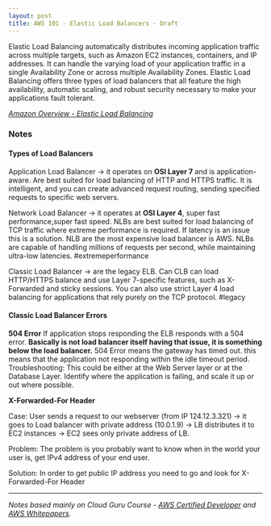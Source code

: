 ```yaml
---
layout: post
title: AWS 101 - Elastic Load Balancers - Draft
---
```


Elastic Load Balancing automatically distributes incoming application traffic across multiple targets, such as Amazon EC2 instances, containers, and IP addresses. It can handle the varying load of your application traffic in a single Availability Zone or across multiple Availability Zones. Elastic Load Balancing offers three types of load balancers that all feature the high availability, automatic scaling, and robust security necessary to make your applications fault tolerant.

*[Amazon Overview - Elastic Load Balancing](https://aws.amazon.com/elasticloadbalancing/)*

### Notes

#### Types of Load Balancers

Application Load Balancer -> it operates on **OSI Layer 7** and is application-aware. Are best suited for load balancing of HTTP and HTTPS traffic. It is intelligent, and you can create advanced request routing, sending specified requests to specific web servers. 

Network Load Balancer -> it operates at **OSI Layer 4**, super fast performance,super fast speed. NLBs are best suited for load balancing of TCP traffic where extreme performance is required. If latency is an issue this is a solution. NLB are the most expensive load balancer is AWS. NLBs are capable of handling millions of requests per second, while maintaining ultra-low latencies.
#extremeperformance

Classic Load Balancer -> are the legacy ELB. Can CLB can load HTTP/HTTPS balance and use Layer 7-specific features, such as X-Forwarded and sticky sessions. You can also use strict Layer 4 load balancing for applications that rely purely on the TCP protocol. 
#legacy

#### Classic Load Balancer Errors

**504 Error**
If application stops responding the ELB responds with a 504 error. **Basically is not load balancer itself having that issue, it is something below the load balancer.** 504 Error means the gateway has timed out. this means that the application not responding within the idle timeout period. 
Troubleshooting: This could be either at the Web Server layer or at the Database Layer. Identify where the application is failing, and scale it up or out where possible.

**X-Forwarded-For Header**

Case:
User sends a request to our webserver (from IP 124.12.3.321) -> it goes to Load balancer with private address (10.0.1.9) -> LB distributes it to EC2 instances -> EC2 sees only private address of LB. 

Problem:
The problem is you probably want to know when in the world your user is, get IPv4 address of your end user.

Solution:
In order to get public IP address you need to go and look for X-Forwarded-For Header

------------
*Notes based mainly on Cloud Guru Course - [AWS Certified Developer](https://acloud.guru/learn/aws-certified-developer-associate-june-2018) and [AWS Whitepapers](https://aws.amazon.com/whitepapers/
).*
